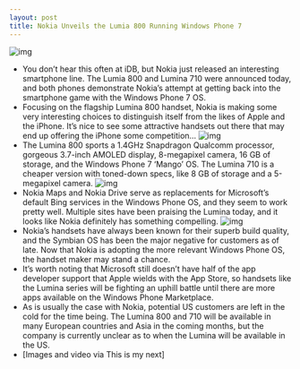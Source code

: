 ```yaml
---
layout: post
title: Nokia Unveils the Lumia 800 Running Windows Phone 7
---
```

![img](http://media.idownloadblog.com/wp-content/uploads/2011/10/Screen-Shot-2011-10-26-at-1.27.37-PM-e1319650216368.jpg)
* You don’t hear this often at iDB, but Nokia just released an interesting smartphone line. The Lumia 800 and Lumina 710 were announced today, and both phones demonstrate Nokia’s attempt at getting back into the smartphone game with the Windows Phone 7 OS.
* Focusing on the flagship Lumina 800 handset, Nokia is making some very interesting choices to distinguish itself from the likes of Apple and the iPhone. It’s nice to see some attractive handsets out there that may end up offering the iPhone some competition…
![img](http://media.idownloadblog.com/wp-content/uploads/2011/10/Screen-Shot-2011-10-26-at-1.27.45-PM-e1319650249222.jpg)
* The Lumina 800 sports a 1.4GHz Snapdragon Qualcomm processor, gorgeous 3.7-inch AMOLED display, 8-megapixel camera, 16 GB of storage, and the Windows Phone 7 ‘Mango’ OS. The Lumina 710 is a cheaper version with toned-down specs, like 8 GB of storage and a 5-megapixel camera.
![img](http://media.idownloadblog.com/wp-content/uploads/2011/10/Screen-Shot-2011-10-26-at-1.28.16-PM-e1319650279446.jpg)
* Nokia Maps and Nokia Drive serve as replacements for Microsoft’s default Bing services in the Windows Phone OS, and they seem to work pretty well. Multiple sites have been praising the Lumina today, and it looks like Nokia definitely has something compelling.
![img](http://media.idownloadblog.com/wp-content/uploads/2011/10/Screen-Shot-2011-10-26-at-1.27.58-PM-e1319650305600.jpg)
* Nokia’s handsets have always been known for their superb build quality, and the Symbian OS has been the major negative for customers as of late. Now that Nokia is adopting the more relevant Windows Phone OS, the handset maker may stand a chance.
* It’s worth noting that Microsoft still doesn’t have half of the app developer support that Apple wields with the App Store, so handsets like the Lumina series will be fighting an uphill battle until there are more apps available on the Windows Phone Marketplace.
* As is usually the case with Nokia, potential US customers are left in the cold for the time being. The Lumina 800 and 710 will be available in many European countries and Asia in the coming months, but the company is currently unclear as to when the Lumina will be available in the US.
* [Images and video via This is my next]

